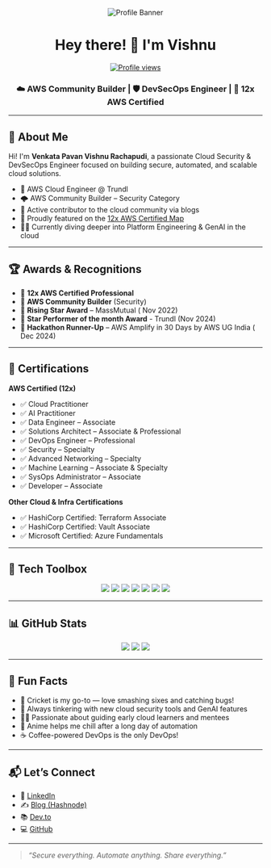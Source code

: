 <p align="center">
  <img src="![image1](image1.png)" alt="Profile Banner" />
</p>

<h1 align="center">Hey there! 👋 I'm Vishnu</h1>
<p align="center">
  <a href="https://github.com/aquavis12">
    <img src="https://komarev.com/ghpvc/?username=aquavis12&style=flat-square&color=blue" alt="Profile views" />
  </a>
</p>
<h3 align="center">☁️ AWS Community Builder | 🛡️ DevSecOps Engineer | 🏅 12x AWS Certified</h3>

---

## 🚀 About Me

Hi! I'm **Venkata Pavan Vishnu Rachapudi**, a passionate Cloud Security & DevSecOps Engineer focused on building secure, automated, and scalable cloud solutions.

- 🔐 AWS Cloud Engineer @ Trundl
- 🌩️ AWS Community Builder – Security Category
- 🤝 Active contributor to the cloud community via blogs 
- 📍 Proudly featured on the [12x AWS Certified Map](https://k8sug.ai/awstronaut)
- 🧑‍💻 Currently diving deeper into Platform Engineering & GenAI in the cloud

---

## 🏆 Awards & Recognitions

- 🧠 **12x AWS Certified Professional**
- 🌟 **AWS Community Builder** (Security)
- 🥇 **Rising Star Award** – MassMutual ( Nov 2022)
- 🥇 **Star Performer of the month Award** - Trundl (Nov 2024)
- 🥈 **Hackathon Runner-Up** – AWS Amplify in 30 Days by AWS UG India ( Dec 2024)

---

## 🧾 Certifications

**AWS Certified (12x)**  
- ✅ Cloud Practitioner  
- ✅ AI Practitioner  
- ✅ Data Engineer – Associate
- ✅ Solutions Architect – Associate & Professional  
- ✅ DevOps Engineer – Professional  
- ✅ Security – Specialty  
- ✅ Advanced Networking – Specialty  
- ✅ Machine Learning – Associate & Specialty  
- ✅ SysOps Administrator – Associate  
- ✅ Developer – Associate  


**Other Cloud & Infra Certifications**  
- ✅ HashiCorp Certified: Terraform Associate  
- ✅ HashiCorp Certified: Vault Associate  
- ✅ Microsoft Certified: Azure Fundamentals  


---

## 🧰 Tech Toolbox

<p align="center">
  <img src="https://img.shields.io/badge/AWS-FF9900?style=for-the-badge&logo=amazonaws&logoColor=white"/>
  <img src="https://img.shields.io/badge/Terraform-7B42BC?style=for-the-badge&logo=terraform&logoColor=white"/>
  <img src="https://img.shields.io/badge/Kubernetes-326CE5?style=for-the-badge&logo=kubernetes&logoColor=white"/>
  <img src="https://img.shields.io/badge/GitHub%20Actions-2088FF?style=for-the-badge&logo=github-actions&logoColor=white"/>
  <img src="https://img.shields.io/badge/Linux-FCC624?style=for-the-badge&logo=linux&logoColor=black"/>
  <img src="https://img.shields.io/badge/Python-3776AB?style=for-the-badge&logo=python&logoColor=white"/>
  <img src="https://img.shields.io/badge/Git-F05032?style=for-the-badge&logo=git&logoColor=white"/>
</p>

---

## 📊 GitHub Stats

<p align="center">
  <img src="https://github-readme-stats.vercel.app/api?username=aquavis12&show_icons=true&theme=github_dark&count_private=true" />
  <img src="https://github-readme-streak-stats.herokuapp.com/?user=aquavis12&theme=github-dark" />
  <img src="https://github-readme-stats.vercel.app/api/top-langs/?username=aquavis12&layout=compact&theme=github_dark" />
</p>

---

## 💬 Fun Facts

- 🏏 Cricket is my go-to — love smashing sixes and catching bugs!
- 🔭 Always tinkering with new cloud security tools and GenAI features
- 🧑‍🏫 Passionate about guiding early cloud learners and mentees
- 🍥 Anime helps me chill after a long day of automation
- ☕ Coffee-powered DevOps is the only DevOps!

---

## 📬 Let’s Connect

- 🔗 [LinkedIn](https://www.linkedin.com/in/venkata-pavan-vishnu-rachapudi-28956920b/)
- ✍️ [Blog (Hashnode)](https://technodiaryvishnu.hashnode.dev/)
- 📚 [Dev.to](https://dev.to/vishnu_rachapudi_75e73248)
- 💻 [GitHub](https://github.com/aquavis12)

---

> *“Secure everything. Automate anything. Share everything.”*
